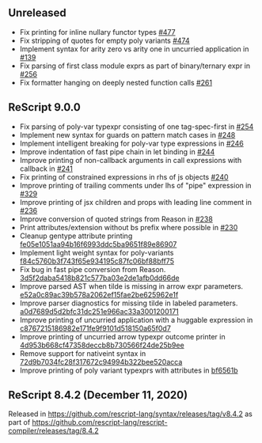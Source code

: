 ## Unreleased

* Fix printing for inline nullary functor types [#477](https://github.com/rescript-lang/syntax/pull/477)
* Fix stripping of quotes for empty poly variants [#474](https://github.com/rescript-lang/syntax/pull/474)
* Implement syntax for arity zero vs arity one in uncurried application in [#139](https://github.com/rescript-lang/syntax/pull/139)
* Fix parsing of first class module exprs as part of binary/ternary expr in [#256](https://github.com/rescript-lang/syntax/pull/256)
* Fix formatter hanging on deeply nested function calls [#261](https://github.com/rescript-lang/syntax/issues/261)

## ReScript 9.0.0

* Fix parsing of poly-var typexpr consisting of one tag-spec-first in [#254](https://github.com/rescript-lang/syntax/pull/254)
* Implement new syntax for guards on pattern match cases in [#248](https://github.com/rescript-lang/syntax/pull/248)
* Implement intelligent breaking for poly-var type expressions in [#246](https://github.com/rescript-lang/syntax/pull/246)
* Improve indentation of fast pipe chain in let binding in [#244](https://github.com/rescript-lang/syntax/pull/244)
* Improve printing of non-callback arguments in call expressions with callback in [#241](https://github.com/rescript-lang/syntax/pull/241/files)
* Fix printing of constrained expressions in rhs of js objects [#240](https://github.com/rescript-lang/syntax/pull/240)
* Improve printing of trailing comments under lhs of "pipe" expression in [#329](https://github.com/rescript-lang/syntax/pull/239/files)
* Improve printing of jsx children and props with leading line comment in [#236](https://github.com/rescript-lang/syntax/pull/236)
* Improve conversion of quoted strings from Reason in [#238](https://github.com/rescript-lang/syntax/pull/238)
* Print attributes/extension without bs prefix where possible in [#230](https://github.com/rescript-lang/syntax/pull/230)
* Cleanup gentype attribute printing [fe05e1051aa94b16f6993ddc5ba9651f89e86907](https://github.com/rescript-lang/syntax/commit/fe05e1051aa94b16f6993ddc5ba9651f89e86907)
* Implement light weight syntax for poly-variants [f84c5760b3f743f65e934195c87fc06bf88bff75](https://github.com/rescript-lang/syntax/commit/f84c5760b3f743f65e934195c87fc06bf88bff75)
* Fix bug in fast pipe conversion from Reason. [3d5f2daba5418b821c577ba03e2de1afb0dd66de](https://github.com/rescript-lang/syntax/commit/3d5f2daba5418b821c577ba03e2de1afb0dd66de)
* Improve parsed AST when tilde is missing in arrow expr parameters. [e52a0c89ac39b578a2062ef15fae2be625962e1f](https://github.com/rescript-lang/syntax/commit/e52a0c89ac39b578a2062ef15fae2be625962e1f)
* Improve parser diagnostics for missing tilde in labeled parameters. [a0d7689d5d2bfc31dc251e966ac33a3001200171](https://github.com/rescript-lang/syntax/commit/a0d7689d5d2bfc31dc251e966ac33a3001200171)
* Improve printing of uncurried application with a huggable expression in [c8767215186982e171fe9f9101d518150a65f0d7](https://github.com/rescript-lang/syntax/commit/c8767215186982e171fe9f9101d518150a65f0d7)
* Improve printing of uncurried arrow typexpr outcome printer in [4d953b668cf47358deccb8b730566f24de25b9ee](https://github.com/rescript-lang/syntax/commit/4d953b668cf47358deccb8b730566f24de25b9ee)
* Remove support for nativeint syntax in [72d9b7034fc28f317672c94994b322bee520acca](https://github.com/rescript-lang/syntax/commit/72d9b7034fc28f317672c94994b322bee520acca)
* Improve printing of poly variant typexprs with attributes in [bf6561b](https://github.com/rescript-lang/syntax/commit/bf6561bb5d84557b8b6cbbcd40078c39526af4af) 


## ReScript 8.4.2 (December 11, 2020)

Released in https://github.com/rescript-lang/syntax/releases/tag/v8.4.2 as part of https://github.com/rescript-lang/rescript-compiler/releases/tag/8.4.2

